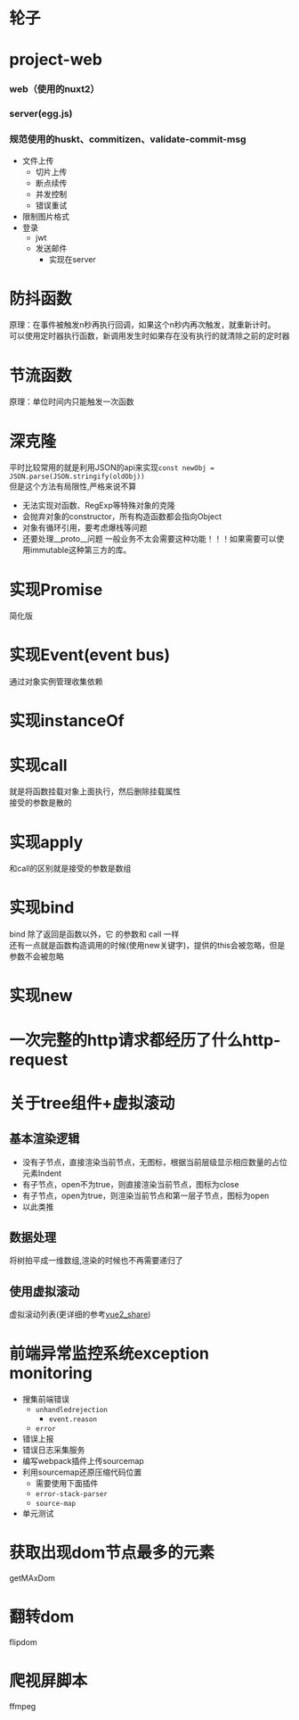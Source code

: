 # 轮子

# project-web
### web（使用的nuxt2）
### server(egg.js)
### 规范使用的huskt、commitizen、validate-commit-msg
- 文件上传
  - 切片上传
  - 断点续传
  - 并发控制
  - 错误重试
- 限制图片格式
- 登录
  - jwt
  - 发送邮件
    - 实现在server

# 防抖函数
原理：在事件被触发n秒再执行回调，如果这个n秒内再次触发，就重新计时。  
可以使用定时器执行函数，新调用发生时如果存在没有执行的就清除之前的定时器

# 节流函数
原理：单位时间内只能触发一次函数  

# 深克隆
平时比较常用的就是利用JSON的api来实现``const newObj = JSON.parse(JSON.stringify(oldObj))``  
但是这个方法有局限性,严格来说不算
- 无法实现对函数、RegExp等特殊对象的克隆
- 会抛弃对象的constructor，所有构造函数都会指向Object
- 对象有循环引用，要考虑爆栈等问题
- 还要处理__proto__问题
一般业务不太会需要这种功能！！！如果需要可以使用immutable这种第三方的库。

# 实现Promise
简化版

# 实现Event(event bus)
通过对象实例管理收集依赖

# 实现instanceOf


# 实现call
就是将函数挂载对象上面执行，然后删除挂载属性  
接受的参数是散的

# 实现apply
和call的区别就是接受的参数是数组

# 实现bind
bind 除了返回是函数以外，它 的参数和 call 一样  
还有一点就是函数构造调用的时候(使用new关键字)，提供的this会被忽略，但是参数不会被忽略

# 实现new

# 一次完整的http请求都经历了什么http-request

# 关于tree组件+虚拟滚动
## 基本渲染逻辑  
- 没有子节点，直接渲染当前节点，无图标，根据当前层级显示相应数量的占位元素Indent
- 有子节点，open不为true，则直接渲染当前节点，图标为close
- 有子节点，open为true，则渲染当前节点和第一层子节点，图标为open
- 以此类推
## 数据处理
将树拍平成一维数组,渲染的时候也不再需要递归了  
## 使用虚拟滚动
虚拟滚动列表(更详细的参考[vue2_share](https://github.com/zxlfly/vue2_share))

# 前端异常监控系统exception monitoring
- 搜集前端错误
  - ``unhandledrejection``
    - ``event.reason``
  - ``error``
- 错误上报
- 错误日志采集服务
- 编写webpack插件上传sourcemap
- 利用sourcemap还原压缩代码位置
  - 需要使用下面插件
  - ``error-stack-parser``
  - ``source-map``
- 单元测试

# 获取出现dom节点最多的元素
getMAxDom
# 翻转dom
flipdom
# 爬视屏脚本
ffmpeg